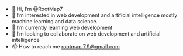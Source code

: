 - 👋 Hi, I’m @RootMap7
- 👀 I’m interested in web development and artificial intelligence mostly machine learning and data science.
- 🌱 I’m currently learning web development 
- 💞️ I’m looking to collaborate on web development and artificial intelligence
- 📫 How to reach me rootmap.7.9@gmail.com

<!---
RootMap7/RootMap7 is a ✨ special ✨ repository because its `README.md` (this file) appears on your GitHub profile.
You can click the Preview link to take a look at your changes.
--->
